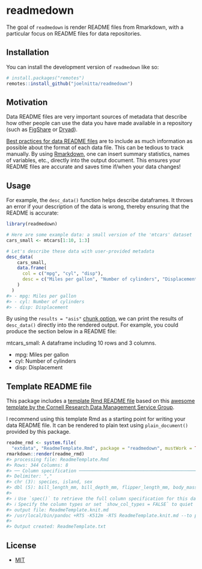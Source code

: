 
<!-- README.md is generated from README.Rmd. Please edit that file -->

# readmedown

<!-- badges: start -->
<!-- badges: end -->

The goal of `readmedown` is render README files from Rmarkdown, with a
particular focus on README files for data repositories.

## Installation

You can install the development version of `readmedown` like so:

``` r
# install.packages("remotes")
remotes::install_github("joelnitta/readmedown")
```

## Motivation

Data README files are very important sources of metadata that describe
how other people can use the data you have made available in a
repository (such as [FigShare](https://figshare.com/) or
[Dryad](https://datadryad.org/stash)).

[Best practices for data README
files](https://data.research.cornell.edu/content/readme) are to include
as much information as possible about the format of each data file. This
can be tedious to track manually. By using
[Rmarkdown](https://bookdown.org/yihui/rmarkdown/), one can insert
summary statistics, names of variables, etc., directly into the output
document. This ensures your README files are accurate and saves time
if/when your data changes!

## Usage

For example, the `desc_data()` function helps describe dataframes. It
throws an error if your description of the data is wrong, thereby
ensuring that the README is accurate:

``` r
library(readmedown)

# Here are some example data: a small version of the 'mtcars' dataset
cars_small <- mtcars[1:10, 1:3]

# Let's describe these data with user-provided metadata
desc_data(
    cars_small,
    data.frame(
      col = c("mpg", "cyl", "disp"),
      desc = c("Miles per gallon", "Number of cylinders", "Displacement")
    )
  )
#> - mpg: Miles per gallon
#> - cyl: Number of cylinders
#> - disp: Displacement
```

By using the `results = "asis"` [chunk
option](https://yihui.org/knitr/options/), we can print the results of
`desc_data()` directly into the rendered output. For example, you could
produce the section below in a README file:

mtcars_small: A dataframe including 10 rows and 3 columns.

-   mpg: Miles per gallon
-   cyl: Number of cylinders
-   disp: Displacement

## Template README file

This package includes a [template Rmd README
file](inst/extdata/ReadmeTemplate.Rmd) based on this [awesome template
by the Cornell Research Data Management Service
Group](https://data.research.cornell.edu/content/readme).

I recommend using this template Rmd as a starting point for writing your
data README file. It can be rendered to plain text using
`plain_document()` provided by this package.

``` r
readme_rmd <- system.file(
  "extdata", "ReadmeTemplate.Rmd", package = "readmedown", mustWork = TRUE)
rmarkdown::render(readme_rmd)
#> processing file: ReadmeTemplate.Rmd
#> Rows: 344 Columns: 8
#> ── Column specification ────────────────────────────────────────────────────────
#> Delimiter: ","
#> chr (3): species, island, sex
#> dbl (5): bill_length_mm, bill_depth_mm, flipper_length_mm, body_mass_g, year
#> 
#> ℹ Use `spec()` to retrieve the full column specification for this data.
#> ℹ Specify the column types or set `show_col_types = FALSE` to quiet this message.
#> output file: ReadmeTemplate.knit.md
#> /usr/local/bin/pandoc +RTS -K512m -RTS ReadmeTemplate.knit.md --to plain --from markdown+autolink_bare_uris+tex_math_single_backslash --output ReadmeTemplate.txt --wrap auto --columns 72
#> 
#> Output created: ReadmeTemplate.txt
```

## License

-   [MIT](LICENSE.md)
